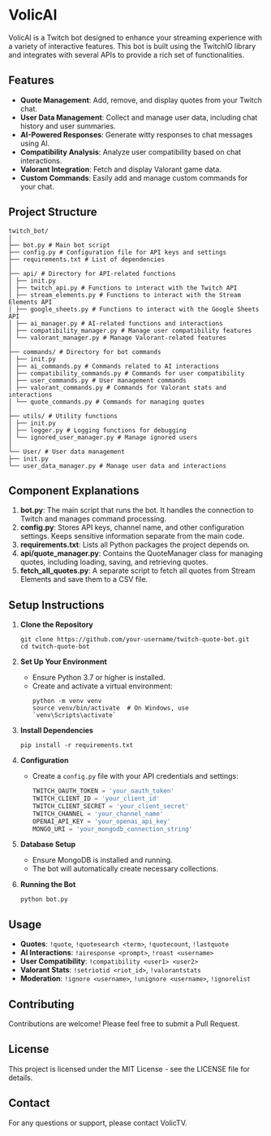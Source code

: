 # VolicAI

VolicAI is a Twitch bot designed to enhance your streaming experience with a variety of interactive features. This bot is built using the TwitchIO library and integrates with several APIs to provide a rich set of functionalities.

## Features

- **Quote Management**: Add, remove, and display quotes from your Twitch chat.
- **User Data Management**: Collect and manage user data, including chat history and user summaries.
- **AI-Powered Responses**: Generate witty responses to chat messages using AI.
- **Compatibility Analysis**: Analyze user compatibility based on chat interactions.
- **Valorant Integration**: Fetch and display Valorant game data.
- **Custom Commands**: Easily add and manage custom commands for your chat.

## Project Structure

```
twitch_bot/
│
├── bot.py # Main bot script
├── config.py # Configuration file for API keys and settings
├── requirements.txt # List of dependencies
│
├── api/ # Directory for API-related functions
│ ├── init.py
│ ├── twitch_api.py # Functions to interact with the Twitch API
│ ├── stream_elements.py # Functions to interact with the Stream Elements API
│ ├── google_sheets.py # Functions to interact with the Google Sheets API
│ ├── ai_manager.py # AI-related functions and interactions
│ ├── compatibility_manager.py # Manage user compatibility features
│ └── valorant_manager.py # Manage Valorant-related features
│
├── commands/ # Directory for bot commands
│ ├── init.py
│ ├── ai_commands.py # Commands related to AI interactions
│ ├── compatibility_commands.py # Commands for user compatibility
│ ├── user_commands.py # User management commands
│ ├── valorant_commands.py # Commands for Valorant stats and interactions
│ └── quote_commands.py # Commands for managing quotes
│
├── utils/ # Utility functions
│ ├── init.py
│ ├── logger.py # Logging functions for debugging
│ └── ignored_user_manager.py # Manage ignored users
│
└── User/ # User data management
├── init.py
└── user_data_manager.py # Manage user data and interactions
```

## Component Explanations

1. **bot.py**: The main script that runs the bot. It handles the connection to Twitch and manages command processing.
2. **config.py**: Stores API keys, channel name, and other configuration settings. Keeps sensitive information separate from the main code.
3. **requirements.txt**: Lists all Python packages the project depends on.
4. **api/quote_manager.py**: Contains the QuoteManager class for managing quotes, including loading, saving, and retrieving quotes.
5. **fetch_all_quotes.py**: A separate script to fetch all quotes from Stream Elements and save them to a CSV file.

## Setup Instructions

1. **Clone the Repository**
   ```
   git clone https://github.com/your-username/twitch-quote-bot.git
   cd twitch-quote-bot
   ```

2. **Set Up Your Environment**
   - Ensure Python 3.7 or higher is installed.
   - Create and activate a virtual environment:
     ```
     python -m venv venv
     source venv/bin/activate  # On Windows, use `venv\Scripts\activate`
     ```

3. **Install Dependencies**
   ```
   pip install -r requirements.txt
   ```

4. **Configuration**
   - Create a `config.py` file with your API credentials and settings:
     ```python
     TWITCH_OAUTH_TOKEN = 'your_oauth_token'
     TWITCH_CLIENT_ID = 'your_client_id'
     TWITCH_CLIENT_SECRET = 'your_client_secret'
     TWITCH_CHANNEL = 'your_channel_name'
     OPENAI_API_KEY = 'your_openai_api_key'
     MONGO_URI = 'your_mongodb_connection_string'
     ```

5. **Database Setup**
   - Ensure MongoDB is installed and running.
   - The bot will automatically create necessary collections.

6. **Running the Bot**
   ```
   python bot.py
   ```

## Usage

- **Quotes**: `!quote`, `!quotesearch <term>`, `!quotecount`, `!lastquote`
- **AI Interactions**: `!airesponse <prompt>`, `!roast <username>`
- **User Compatibility**: `!compatibility <user1> <user2>`
- **Valorant Stats**: `!setriotid <riot_id>`, `!valorantstats`
- **Moderation**: `!ignore <username>`, `!unignore <username>`, `!ignorelist`

## Contributing

Contributions are welcome! Please feel free to submit a Pull Request.

## License

This project is licensed under the MIT License - see the LICENSE file for details.

## Contact

For any questions or support, please contact VolicTV.
